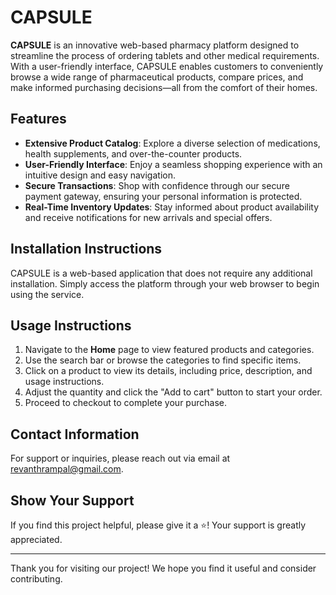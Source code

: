 # CAPSULE

**CAPSULE** is an innovative web-based pharmacy platform designed to streamline the process of ordering tablets and other medical requirements. With a user-friendly interface, CAPSULE enables customers to conveniently browse a wide range of pharmaceutical products, compare prices, and make informed purchasing decisions—all from the comfort of their homes.

## Features

- **Extensive Product Catalog**: Explore a diverse selection of medications, health supplements, and over-the-counter products.
- **User-Friendly Interface**: Enjoy a seamless shopping experience with an intuitive design and easy navigation.
- **Secure Transactions**: Shop with confidence through our secure payment gateway, ensuring your personal information is protected.
- **Real-Time Inventory Updates**: Stay informed about product availability and receive notifications for new arrivals and special offers.

## Installation Instructions

CAPSULE is a web-based application that does not require any additional installation. Simply access the platform through your web browser to begin using the service.

## Usage Instructions

1. Navigate to the **Home** page to view featured products and categories.
2. Use the search bar or browse the categories to find specific items.
3. Click on a product to view its details, including price, description, and usage instructions.
4. Adjust the quantity and click the "Add to cart" button to start your order.
5. Proceed to checkout to complete your purchase.

## Contact Information

For support or inquiries, please reach out via email at [revanthrampal@gmail.com](mailto:revanthrampal@gmail.com).

## Show Your Support

If you find this project helpful, please give it a ⭐️! Your support is greatly appreciated.

---

Thank you for visiting our project! We hope you find it useful and consider contributing.